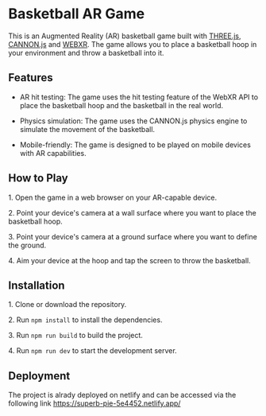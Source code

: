 # Basketball AR Game

This is an Augmented Reality (AR) basketball game built with [THREE.js](https://threejs.org), [CANNON.js](https://schteppe.github.io/cannon.js/) and [WEBXR](https://immersiveweb.dev/). The game allows you to place a basketball hoop in your environment and throw a basketball into it.

## Features

- AR hit testing: The game uses the hit testing feature of the WebXR API to place the basketball hoop and the basketball in the real world.

- Physics simulation: The game uses the CANNON.js physics engine to simulate the movement of the basketball.

- Mobile-friendly: The game is designed to be played on mobile devices with AR capabilities.

## How to Play

1\. Open the game in a web browser on your AR-capable device.

2\. Point your device's camera at a wall surface where you want to place the basketball hoop.

3\. Point your device's camera at a ground surface where you want to define the ground.

4\. Aim your device at the hoop and tap the screen to throw the basketball.

## Installation

1\. Clone or download the repository.

2\. Run `npm install` to install the dependencies.

3\. Run `npm run build` to build the project.

4\. Run `npm run dev` to start the development server.

## Deployment

The project is alrady deployed on netlify and can be accessed via the following link https://superb-pie-5e4452.netlify.app/
